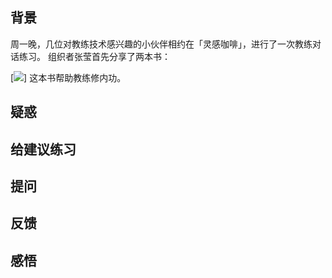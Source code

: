## 背景
周一晚，几位对教练技术感兴趣的小伙伴相约在「灵感咖啡」，进行了一次教练对话练习。
组织者张莹首先分享了两本书：


[![](./_image/2017-02-15-07-36-49.jpg)]
这本书帮助教练修内功。



## 疑惑
## 给建议练习
## 提问
## 反馈
## 感悟